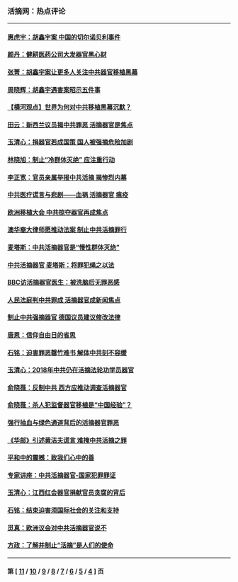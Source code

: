 ### 活摘网：热点评论
---
#### [惠虎宇：胡鑫宇案 中国的切尔诺贝利事件](../../pages/nf5879/n13942916.md?03190430) 
#### [颜丹：健耕医药公司大发器官黑心财](../../pages/nf5879/n13940134.md?03190430) 
#### [张菁：胡鑫宇案让更多人关注中共器官移植黑幕](../../pages/nf5879/n13929073.md?03190430) 
#### [周晓辉：胡鑫宇遇害案昭示五件事](../../pages/nf5879/n13921870.md?03190430) 
#### [【横河观点】世界为何对中共移植黑幕沉默？](../../pages/nf5879/n13244249.md?03190430) 
#### [田云：新西兰议员揭中共罪恶 活摘器官是焦点](../../pages/nf5879/n13070629.md?03190430) 
#### [玉清心：捐器官若成国策 国人被强摘危险加剧](../../pages/nf5879/n12802713.md?03190430) 
#### [林晓旭：制止“冷群体灭绝” 应注重行动](../../pages/nf5879/n12779736.md?03190430) 
#### [李正宽：官员亲属举报中共活摘 揭惨烈内幕](../../pages/nf5879/n12684490.md?03190430) 
#### [中共医疗谎言与悲剧——血祸 活摘器官 瘟疫](../../pages/nf5879/n12372103.md?03190430) 
#### [欧洲移植大会 中共掠夺器官再成焦点](../../pages/nf5879/n11538883.md?03190430) 
#### [澳华裔大律师愿推动法案 制止中共活摘罪行](../../pages/nf5879/n11377039.md?03190430) 
#### [麦塔斯：中共活摘器官是“慢性群体灭绝”](../../pages/nf5879/n11350529.md?03190430) 
#### [中共活摘器官 麦塔斯：将罪犯绳之以法](../../pages/nf5879/n11347973.md?03190430) 
#### [BBC访活摘器官医生：被洗脑后无罪恶感](../../pages/nf5879/n11335935.md?03190430) 
#### [人民法庭判中共罪成 活摘器官成新闻焦点](../../pages/nf5879/n11331578.md?03190430) 
#### [制止中共强摘器官 德国议员建议修改法律](../../pages/nf5879/n11249451.md?03190430) 
#### [唐恩：信仰自由日的省思](../../pages/nf5879/n11003525.md?03190430) 
#### [石铭：迫害罪恶罄竹难书  解体中共刻不容缓](../../pages/nf5879/n10942855.md?03190430) 
#### [玉清心：2018年中共仍在活摘法轮功学员器官](../../pages/nf5879/n10914646.md?03190430) 
#### [俞晓薇：反制中共 西方应推动调查活摘器官](../../pages/nf5879/n10794671.md?03190430) 
#### [俞晓薇：杀人犯监督器官移植是“中国经验”？](../../pages/nf5879/n10466427.md?03190430) 
#### [强行抽血与绿色通道背后的活摘器官罪恶](../../pages/nf5879/n10004708.md?03190430) 
#### [《华邮》引述黄洁夫谎言 难掩中共活摘之罪](../../pages/nf5879/n9642309.md?03190430) 
#### [平和中的震撼：致我们心中的善](../../pages/nf5879/n9021123.md?03190430) 
#### [专家讲座：中共活摘器官-国家犯罪罪证](../../pages/nf5879/n8828153.md?03190430) 
#### [玉清心：江西红会器官捐献官员贪腐的背后](../../pages/nf5879/n8522122.md?03190430) 
#### [石铭：结束迫害须国际社会的关注和支持](../../pages/nf5879/n8443497.md?03190430) 
#### [觅真：欧洲议会对中共活摘器官说不](../../pages/nf5879/n8337486.md?03190430) 
#### [方政：了解并制止“活摘”是人们的使命](../../pages/nf5879/n8329214.md?03190430) 

---
#### 第 [ [11](./11.md?03190430) / [10](./10.md?03190430) / [9](./9.md?03190430) / [8](./8.md?03190430) / [7](./7.md?03190430) / [6](./6.md?03190430) / [5](./5.md?03190430) / [4](./4.md?03190430) ] 页
